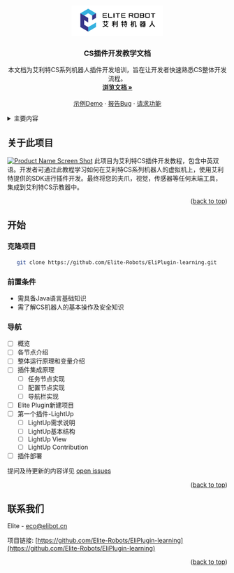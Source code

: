 
<!-- PROJECT LOGO -->

<br />

<div align="center">
  <a href="https://github.com/Elite-Robots/EliPlugin-learning">
    <img src="images/logo.png" alt="Logo" width="210" height="70">
  </a>

<h3 align="center">CS插件开发教学文档</h3>

<p align="center">
    本文档为艾利特CS系列机器人插件开发培训，旨在让开发者快速熟悉CS整体开发流程。
    <br />
    <a href="https://github.com/Elite-Robots/EliPlugin-learning"><strong>浏览文档 »</strong></a>
    <br />
    <br />
    <a href="https://github.com/Elite-Robots/EliPlugin-learning">示例Demo</a>
    ·
    <a href="https://github.com/Elite-Robots/EliPlugin-learning/issues">报告Bug</a>
    ·
    <a href="https://github.com/Elite-Robots/EliPlugin-learning/issues">请求功能</a>
  </p>
</div>

<!-- TABLE OF CONTENTS -->

<details>
  <summary>主要内容</summary>
  <ol>
    <li>
      <a href="#关于此项目">关于此项目</a>
      <!-- <ul>
        <li><a href="#built-with">构建</a></li>
      </ul> -->
    </li>
    <li>
      <a href="#开始">开始</a>
      <ul>
      <li><a href="#克隆项目">克隆项目</a></li>
        <li><a href="#前置条件">前置条件</a></li>
        <li><a href="#导航">导航</a></li>
      </ul>
    </li>
    <!-- <li><a href="#usage">使用</a></li> -->
    <!-- <li><a href="#导航">导航</a></li> -->
    <!-- <li><a href="#contributing">贡献</a></li>
    <li><a href="#license">许可</a></li> -->
    <li><a href="#联系我们">联系我们</a></li>
    <!-- <li><a href="#acknowledgments">Acknowledgments</a></li> -->
  </ol>
</details>

<!-- ABOUT THE PROJECT -->

## 关于此项目

[![Product Name Screen Shot][product-screenshot]](https://example.com)
此项目为艾利特CS插件开发教程，包含中英双语。开发者可通过此教程学习如何在艾利特CS系列机器人的虚拟机上，使用艾利特提供的SDK进行插件开发。最终将您的夹爪，视觉，传感器等任何末端工具，集成到艾利特CS示教器中。

<p align="right">(<a href="#readme-top">back to top</a>)</p>

<!-- ### 构建环境 -->

<!-- * [![InteliJ IDEA][InteliJ]][InteliJ-url]
* [![React][React.js]][React-url]
* [![Vue][Vue.js]][Vue-url]
* [![Angular][Angular.io]][Angular-url]
* [![Svelte][Svelte.dev]][Svelte-url]
* [![Laravel][Laravel.com]][Laravel-url]
* [![Bootstrap][Bootstrap.com]][Bootstrap-url]
* [![JQuery][JQuery.com]][JQuery-url] -->

<!-- * InteliJ IDEA
* EliSim
* ElitePluginSDK -->

<!-- <p align="right">(<a href="#readme-top">back to top</a>)</p> -->

<!-- GETTING STARTED -->

## 开始

### 克隆项目

```sh
   git clone https://github.com/Elite-Robots/EliPlugin-learning.git
```

### 前置条件

* 需具备Java语言基础知识
* 需了解CS机器人的基本操作及安全知识

<!-- ### 安装 -->

<!-- 
3. Install NPM packages
   ```sh
   npm install
   ```
4. Enter your API in `config.js`
   ```js
   const API_KEY = 'ENTER YOUR API';
   ``` -->

<!-- <p align="right">(<a href="#readme-top">back to top</a>)</p> -->

<!-- USAGE EXAMPLES -->

<!-- ## Usage

Use this space to show useful examples of how a project can be used. Additional screenshots, code examples and demos work well in this space. You may also link to more resources.

_For more examples, please refer to the [Documentation](https://example.com)_

<p align="right">(<a href="#readme-top">back to top</a>)</p>
 -->

<!-- ROADMAP -->

### 导航

- [ ] 概览
- [ ] 各节点介绍
- [ ] 整体运行原理和变量介绍
- [ ] 插件集成原理
  - [ ] 任务节点实现
  - [ ] 配置节点实现
  - [ ] 导航栏实现
- [ ] Elite Plugin新建项目
- [ ] 第一个插件-LightUp
  - [ ] LightUp需求说明
  - [ ] LightUp基本结构
  - [ ] LightUp View
  - [ ] LightUp Contribution
- [ ] 插件部署

提问及待更新的内容详见 [open issues](https://github.com/Elite-Robots/EliPlugin-learning/issues)

<p align="right">(<a href="#readme-top">back to top</a>)</p>

<!-- CONTRIBUTING
## Contributing

Contributions are what make the open source community such an amazing place to learn, inspire, and create. Any contributions you make are **greatly appreciated**.

If you have a suggestion that would make this better, please fork the repo and create a pull request. You can also simply open an issue with the tag "enhancement".
Don't forget to give the project a star! Thanks again!

1. Fork the Project
2. Create your Feature Branch (`git checkout -b feature/AmazingFeature`)
3. Commit your Changes (`git commit -m 'Add some AmazingFeature'`)
4. Push to the Branch (`git push origin feature/AmazingFeature`)
5. Open a Pull Request -->

<!-- <p align="right">(<a href="#readme-top">back to top</a>)</p> -->

<!-- LICENSE -->

<!-- ## License

Distributed under the MIT License. See `LICENSE.txt` for more information.

<p align="right">(<a href="#readme-top">back to top</a>)</p> -->

<!-- CONTACT -->

## 联系我们

Elite  -  eco@elibot.cn

项目链接: [https://github.com/Elite-Robots/EliPlugin-learning](https://github.com/Elite-Robots/EliPlugin-learning)

<p align="right">(<a href="#readme-top">back to top</a>)</p>

<!-- ACKNOWLEDGMENTS -->

<!-- ## Acknowledgments

* []()
* []()
* []() -->

<!-- <p align="right">(<a href="#readme-top">back to top</a>)</p> -->

<!-- MARKDOWN LINKS & IMAGES -->

<!-- https://www.markdownguide.org/basic-syntax/#reference-style-links -->

[contributors-shield]: https://img.shields.io/github/contributors/github_username/repo_name.svg?style=for-the-badge
[contributors-url]: https://github.com/Elite-Robots/EliPlugin-learning/contributors
[forks-shield]: https://img.shields.io/github/forks/github_username/repo_name.svg?style=for-the-badge
[forks-url]: https://github.com/github_username/repo_name/network/members
[stars-shield]: https://img.shields.io/github/stars/github_username/repo_name.svg?style=for-the-badge
[stars-url]: https://github.com/github_username/repo_name/stargazers
[issues-shield]: https://img.shields.io/github/issues/github_username/repo_name.svg?style=for-the-badge
[issues-url]: https://github.com/github_username/repo_name/issues
[license-shield]: https://img.shields.io/github/license/github_username/repo_name.svg?style=for-the-badge
[license-url]: https://github.com/github_username/repo_name/blob/master/LICENSE.txt
[linkedin-shield]: https://img.shields.io/badge/-LinkedIn-black.svg?style=for-the-badge&logo=linkedin&colorB=555
[linkedin-url]: https://linkedin.com/in/linkedin_username
[product-screenshot]: images/screenshot.png
[InteliJ]: https://img.shields.io/badge/next.js-000000?style=for-the-badge&logo=nextdotjs&logoColor=white
[InteliJ-url]: https://www.jetbrains.com/idea/
[React.js]: https://img.shields.io/badge/React-20232A?style=for-the-badge&logo=react&logoColor=61DAFB
[React-url]: https://reactjs.org/
[Vue.js]: https://img.shields.io/badge/Vue.js-35495E?style=for-the-badge&logo=vuedotjs&logoColor=4FC08D
[Vue-url]: https://vuejs.org/
[Angular.io]: https://img.shields.io/badge/Angular-DD0031?style=for-the-badge&logo=angular&logoColor=white
[Angular-url]: https://angular.io/
[Svelte.dev]: https://img.shields.io/badge/Svelte-4A4A55?style=for-the-badge&logo=svelte&logoColor=FF3E00
[Svelte-url]: https://svelte.dev/
[Laravel.com]: https://img.shields.io/badge/Laravel-FF2D20?style=for-the-badge&logo=laravel&logoColor=white
[Laravel-url]: https://laravel.com
[Bootstrap.com]: https://img.shields.io/badge/Bootstrap-563D7C?style=for-the-badge&logo=bootstrap&logoColor=white
[Bootstrap-url]: https://getbootstrap.com
[JQuery.com]: https://img.shields.io/badge/jQuery-0769AD?style=for-the-badge&logo=jquery&logoColor=white
[JQuery-url]: https://jquery.com
